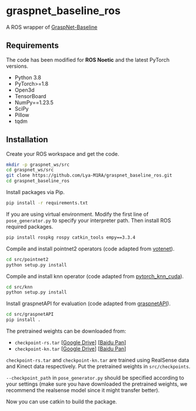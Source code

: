# graspnet_baseline_ros
A ROS wrapper of [GraspNet-Baseline](https://github.com/graspnet/graspnet-baseline)

## Requirements
The code has been modified for **ROS Noetic** and the latest PyTorch versions.
- Python 3.8
- PyTorch>=1.8
- Open3d
- TensorBoard
- NumPy==1.23.5
- SciPy
- Pillow
- tqdm

## Installation
Create your ROS workspace and get the code.
```bash
mkdir -p graspnet_ws/src
cd graspnet_ws/src
git clone https://github.com/Lya-M1RA/graspnet_baseline_ros.git
cd graspnet_baseline_ros
```

Install packages via Pip.
```bash
pip install -r requirements.txt
```

If you are using virtual environment. Modify the first line of `pose_generator.py` to specify your interpreter path. Then install ROS required packages.
```bash
pip install rospkg rospy catkin_tools empy==3.3.4
```

Compile and install pointnet2 operators (code adapted from [votenet](https://github.com/facebookresearch/votenet)).
```bash
cd src/pointnet2
python setup.py install
```
Compile and install knn operator (code adapted from [pytorch_knn_cuda](https://github.com/chrischoy/pytorch_knn_cuda)).
```bash
cd src/knn
python setup.py install
```
Install graspnetAPI for evaluation (code adapted from [graspnetAPI](https://github.com/graspnet/graspnetAPI)).
```bash
cd src/graspnetAPI
pip install .
```

The pretrained weights can be downloaded from:

- `checkpoint-rs.tar`
[[Google Drive](https://drive.google.com/file/d/1hd0G8LN6tRpi4742XOTEisbTXNZ-1jmk/view?usp=sharing)]
[[Baidu Pan](https://pan.baidu.com/s/1Eme60l39tTZrilF0I86R5A)]
- `checkpoint-kn.tar`
[[Google Drive](https://drive.google.com/file/d/1vK-d0yxwyJwXHYWOtH1bDMoe--uZ2oLX/view?usp=sharing)]
[[Baidu Pan](https://pan.baidu.com/s/1QpYzzyID-aG5CgHjPFNB9g)]

`checkpoint-rs.tar` and `checkpoint-kn.tar` are trained using RealSense data and Kinect data respectively. Put the pretrained weights in `src/checkpoints`.  

`--checkpoint_path` in `pose_generator.py` should be specified according to your settings (make sure you have downloaded the pretrained weights, we recommend the realsense model since it might transfer better).

Now you can use catkin to build the package.


